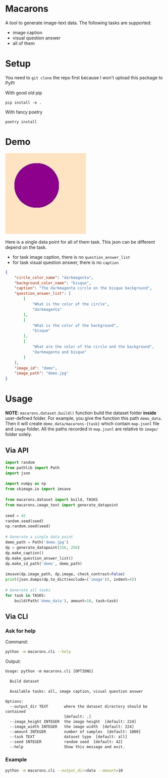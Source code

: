 # Macarons

A tool to generate image-text data. The following tasks are supported:
- image caption
- visual question answer
- all of them

# Setup

You need to `git clone` the repo first because I won't upload this package to PyPI

With good old pip
```
pip install -e .
```

With fancy poetry
```
poetry install
```

# Demo

![The darkmagenta circle on the bisque background](demo.jpg)

Here is a single data point for all of them task. This json can be different depend on the task.
- for task image caption, there is no `question_answer_list`
- for task visual question answer, there is no `caption`

```json
{
    "circle_color_name": "darkmagenta",
    "background_color_name": "bisque",
    "caption": "The darkmagenta circle on the bisque background",
    "question_answer_list": [
        [
            "What is the color of the circle",
            "darkmagenta"
        ],
        [
            "What is the color of the background",
            "bisque"
        ],
        [
            "What are the color of the circle and the background",
            "darkmagenta and bisque"
        ]
    ],
    "image_id": "demo",
    "image_path": "demo.jpg"
}
```

# Usage

**NOTE**: `macarons.dataset.build()` function build the dataset folder **inside** user-defined folder. For example,
you give the function this path `demo_data`. Then it will create `demo_data/macarons-{task}` which contain `map.jsonl` file and `image` folder. All the paths recorded in `map.jsonl` are relative to `image/` folder solely.

## Via API
```python
import random
from pathlib import Path
import json

import numpy as np
from skimage.io import imsave

from macarons.dataset import build, TASKS
from macarons.image_text import generate_datapoint

seed = 42
random.seed(seed)
np.random.seed(seed)

# Generate a single data point
demo_path = Path('demo.jpg')
dp = generate_datapoint(256, 256)
dp.make_caption()
dp.make_question_answer_list()
dp.make_id_path('demo', demo_path)

imsave(dp.image_path, dp.image, check_contrast=False)
print(json.dumps(dp.to_dict(exclude=('image')), indent=4))

# Generate all tasks
for task in TASKS:
    build(Path('demo_data'), amount=10, task=task)

```

## Via CLI

### Ask for help
Command:
```bash
python -m macarons.cli --help
```
Output:
```text
Usage: python -m macarons.cli [OPTIONS]

  Build dataset

  Available tasks: all, image caption, visual question answer

Options:
  --output_dir TEXT       where the dataset directory should be contained
                          [default: .]
  --image_height INTEGER  the image height  [default: 224]
  --image_width INTEGER   the image width  [default: 224]
  --amount INTEGER        number of samples  [default: 1000]
  --task TEXT             dataset type  [default: all]
  --seed INTEGER          random seed  [default: 42]
  --help                  Show this message and exit.
```

### Example
```bash
python -m macarons.cli --output_dir=data --amount=10
```